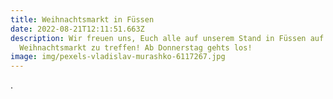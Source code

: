 ```yaml
---
title: Weihnachtsmarkt in Füssen
date: 2022-08-21T12:11:51.663Z
description: Wir freuen uns, Euch alle auf unserem Stand in Füssen auf dem
  Weihnachtsmarkt zu treffen! Ab Donnerstag gehts los!
image: img/pexels-vladislav-murashko-6117267.jpg
---
```

.